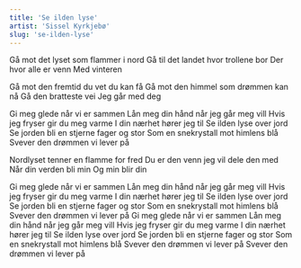 ```yaml
---
title: 'Se ilden lyse'
artist: 'Sissel Kyrkjebø'
slug: 'se-ilden-lyse'
---
```


Gå mot det lyset som flammer i nord
Gå til det landet hvor trollene bor
Der hvor alle er venn
Med vinteren

Gå mot den fremtid du vet du kan få
Gå mot den himmel som drømmen kan nå
Gå den bratteste vei
Jeg går med deg

Gi meg glede når vi er sammen
Lån meg din hånd når jeg går meg vill
Hvis jeg fryser gir du meg varme
I din nærhet hører jeg til
Se ilden lyse over jord
Se jorden bli en stjerne fager og stor
Som en snekrystall mot himlens blå
Svever den drømmen vi lever på

Nordlyset tenner en flamme for fred
Du er den venn jeg vil dele den med
Når din verden bli min
Og min blir din

Gi meg glede når vi er sammen
Lån meg din hånd når jeg går meg vill
Hvis jeg fryser gir du meg varme
I din nærhet hører jeg til
Se ilden lyse over jord
Se jorden bli en stjerne fager og stor
Som en snekrystall mot himlens blå
Svever den drømmen vi lever på
Gi meg glede når vi er sammen
Lån meg din hånd når jeg går meg vill
Hvis jeg fryser gir du meg varme
I din nærhet hører jeg til
Se ilden lyse over jord
Se jorden bli en stjerne fager og stor
Som en snekrystall mot himlens blå
Svever den drømmen vi lever på
Svever den drømmen vi lever på

